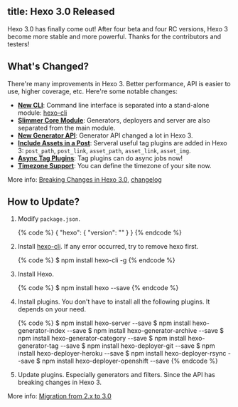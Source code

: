 title: Hexo 3.0 Released
---
Hexo 3.0 has finally come out! After four beta and four RC versions, Hexo 3 become more stable and more powerful. Thanks for the contributors and testers! 

## What's Changed?

There're many improvements in Hexo 3. Better performance, API is easier to use, higher coverage, etc. Here're some notable changes:

- **[New CLI](https://github.com/hexojs/hexo/wiki/Breaking-Changes-in-Hexo-3.0#new-cli)**: Command line interface is separated into a stand-alone module: [hexo-cli]
- **[Slimmer Core Module](https://github.com/hexojs/hexo/wiki/Breaking-Changes-in-Hexo-3.0#slimmer-core-module)**: Generators, deployers and server are also separated from the main module.
- **[New Generator API](https://github.com/hexojs/hexo/wiki/Breaking-Changes-in-Hexo-3.0#new-generator-api)**: Generator API changed a lot in Hexo 3.
- **[Include Assets in a Post](https://github.com/hexojs/hexo/wiki/Breaking-Changes-in-Hexo-3.0#render-pipeline-changed)**: Serveral useful tag plugins are added in Hexo 3: `post_path`, `post_link`, `asset_path`, `asset_link`, `asset_img`.
- **[Async Tag Plugins](https://github.com/hexojs/hexo/wiki/Breaking-Changes-in-Hexo-3.0#async-tag-plugins)**: Tag plugins can do async jobs now!
- **[Timezone Support](https://github.com/hexojs/hexo/wiki/Breaking-Changes-in-Hexo-3.0#timezone-support)**: You can define the timezone of your site now.

More info: [Breaking Changes in Hexo 3.0], [changelog]

## How to Update?

1. Modify `package.json`.

    {% code %}
    {
      "hexo": {
        "version": ""
      }
    }
    {% endcode %}
    
2. Install [hexo-cli]. If any error occurred, try to remove hexo first.

    {% code %}
    $ npm install hexo-cli -g
    {% endcode %}
    
3. Install Hexo.

    {% code %}
    $ npm install hexo --save
    {% endcode %}
    
4. Install plugins. You don't have to install all the following plugins. It depends on your need.

    {% code %}
    $ npm install hexo-server --save
    $ npm install hexo-generator-index --save
    $ npm install hexo-generator-archive --save
    $ npm install hexo-generator-category --save
    $ npm install hexo-generator-tag --save
    $ npm install hexo-deployer-git --save
    $ npm install hexo-deployer-heroku --save
    $ npm install hexo-deployer-rsync --save
    $ npm install hexo-deployer-openshift --save
    {% endcode %}
    
5. Update plugins. Especially generators and filters. Since the API has breaking changes in Hexo 3.

More info: [Migration from 2.x to 3.0]

[Migration from 2.x to 3.0]: https://github.com/hexojs/hexo/wiki/Migrating-from-2.x-to-3.0
[hexo-cli]: https://github.com/hexojs/hexo-cli
[Breaking Changes in Hexo 3.0]: https://github.com/hexojs/hexo/wiki/Breaking-Changes-in-Hexo-3.0
[changelog]: https://github.com/hexojs/hexo/releases